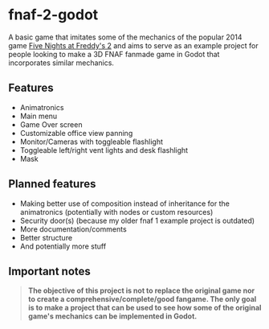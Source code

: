 # fnaf-2-godot

A basic game that imitates some of the mechanics of the popular 2014 game [Five Nights at Freddy's 2](https://store.steampowered.com/app/332800/Five_Nights_at_Freddys_2/) and aims to serve as an example project for people looking to make a 3D FNAF fanmade game in Godot that incorporates similar mechanics.

## Features
- Animatronics
- Main menu
- Game Over screen
- Customizable office view panning
- Monitor/Cameras with toggleable flashlight
- Toggleable left/right vent lights and desk flashlight
- Mask

## Planned features
- Making better use of composition instead of inheritance for the animatronics (potentially with nodes or custom resources)
- Security door(s) (because my older fnaf 1 example project is outdated)
- More documentation/comments
- Better structure
- And potentially more stuff

## Important notes
> <strong>The objective of this project is not to replace the original game nor to create a comprehensive/complete/good fangame. The only goal is to make a project that can be used to see how some of the original  game's mechanics can be implemented in Godot.</strong>
